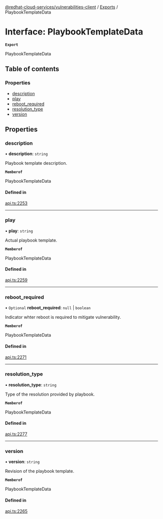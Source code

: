 [@redhat-cloud-services/vulnerabilities-client](../README.md) / [Exports](../modules.md) / PlaybookTemplateData

# Interface: PlaybookTemplateData

**`Export`**

PlaybookTemplateData

## Table of contents

### Properties

- [description](PlaybookTemplateData.md#description)
- [play](PlaybookTemplateData.md#play)
- [reboot\_required](PlaybookTemplateData.md#reboot_required)
- [resolution\_type](PlaybookTemplateData.md#resolution_type)
- [version](PlaybookTemplateData.md#version)

## Properties

### description

• **description**: `string`

Playbook template description.

**`Memberof`**

PlaybookTemplateData

#### Defined in

[api.ts:2253](https://github.com/RedHatInsights/javascript-clients/blob/main/packages/vulnerabilities/git-api/api.ts#L2253)

___

### play

• **play**: `string`

Actual playbook template.

**`Memberof`**

PlaybookTemplateData

#### Defined in

[api.ts:2259](https://github.com/RedHatInsights/javascript-clients/blob/main/packages/vulnerabilities/git-api/api.ts#L2259)

___

### reboot\_required

• `Optional` **reboot\_required**: ``null`` \| `boolean`

Indicator whter reboot is required to mitigate vulnerability.

**`Memberof`**

PlaybookTemplateData

#### Defined in

[api.ts:2271](https://github.com/RedHatInsights/javascript-clients/blob/main/packages/vulnerabilities/git-api/api.ts#L2271)

___

### resolution\_type

• **resolution\_type**: `string`

Type of the resolution provided by playbook.

**`Memberof`**

PlaybookTemplateData

#### Defined in

[api.ts:2277](https://github.com/RedHatInsights/javascript-clients/blob/main/packages/vulnerabilities/git-api/api.ts#L2277)

___

### version

• **version**: `string`

Revision of the playbook template.

**`Memberof`**

PlaybookTemplateData

#### Defined in

[api.ts:2265](https://github.com/RedHatInsights/javascript-clients/blob/main/packages/vulnerabilities/git-api/api.ts#L2265)

